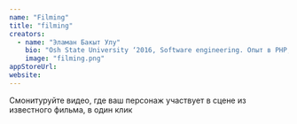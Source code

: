 ```yaml
---
name: "Filming"
title: "filming"
creators:
  - name: "Эламан Бакыт Улу"
    bio: "Osh State University ‘2016, Software engineering. Опыт в PHP, 2D animation, Ruby on Rails, HTML, CSS."
    image: "filming.png"
appStoreUrl:
website:
---
```


Смонитуруйте видео, где ваш персонаж участвует в сцене из известного фильма, в один клик
